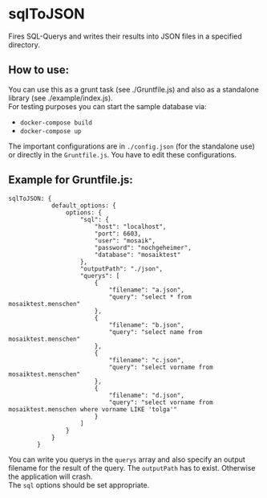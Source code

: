 sqlToJSON
=========

Fires SQL-Querys and writes their results into JSON files in a specified directory.

How to use:
----------

You can use this as a grunt task (see ./Gruntfile.js) and also as a standalone
library (see ./example/index.js).  
For testing purposes you can start the sample database via:
- `docker-compose build`
- `docker-compose up`


The important configurations are in `./config.json` (for the standalone use) or directly in the `Gruntfile.js`.
You have to edit these configurations.

Example for Gruntfile.js:
--------

```
sqlToJSON: {
            default_options: {
                options: {
                    "sql": {
                        "host": "localhost",
                        "port": 6603,
                        "user": "mosaik",
                        "password": "nochgeheimer",
                        "database": "mosaiktest"
                    },
                    "outputPath": "./json",
                    "querys": [
                        {
                            "filename": "a.json",
                            "query": "select * from mosaiktest.menschen"
                        },
                        {
                            "filename": "b.json",
                            "query": "select name from mosaiktest.menschen"
                        },
                        {
                            "filename": "c.json",
                            "query": "select vorname from mosaiktest.menschen"
                        },
                        {
                            "filename": "d.json",
                            "query": "select vorname from mosaiktest.menschen where vorname LIKE 'tolga'"
                        }
                    ]
                }
            }
        }
```

You can write you querys in the `querys` array and also specify an output filename for the result of the query.
The `outputPath` has to exist. Otherwise the application will crash.  
The `sql` options should be set appropriate.